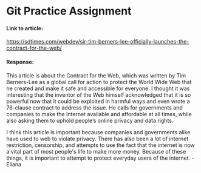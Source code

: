 # Git Practice Assignment

#### Link to article:
https://sdtimes.com/webdev/sir-tim-berners-lee-officially-launches-the-contract-for-the-web/

#### Response:
This article is about the Contract for the Web, which was written by Tim Berners-Lee as a global call for action to protect the World Wide Web that he created and make it safe and accessible for everyone. I thought it was interesting that the inventor of the Web himself acknowledged that it is so powerful now that it could be exploited in harmful ways and even wrote a 76-clause contract to address the issue. He calls for governments and companies to make the Internet available and affordable at all times, while also asking them to uphold people’s online privacy and data rights.

I think this article is important because companies and governments alike have used to web to violate privacy. There has also been a lot of internet restriction, censorship, and attempts to use the fact that the internet is now a vital part of most people's life to make more money. Because of these things, it is important to attempt to protect everyday users of the internet. -Eliana